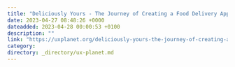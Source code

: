 ```yaml
---
title: "Deliciously Yours - The Journey of Creating a Food Delivery App"
date: 2023-04-27 08:48:26 +0000
dateadded: 2023-04-28 00:00:53 +0100
description: ""
link: "https://uxplanet.org/deliciously-yours-the-journey-of-creating-a-food-delivery-app-321620e414b5?source=rss----819cc2aaeee0---4"
category:
directory: _directory/ux-planet.md
---
```

